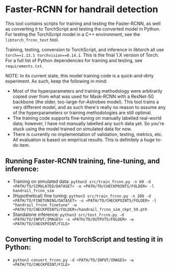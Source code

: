 # Faster-RCNN for handrail detection

This tool contains scripts for training and testing the Faster-RCNN, as well as converting it to TorchScript and testing the converted model in Python.
For testing the TorchScript model in a C++ environment, see the `libtorch_frcnn_test` tool.

Training, testing, conversion to TorchScript, and inference in libtorch all use `torch==1.13.1 torchvision==0.14.1`. 
This is the final 1.X version of Torch.
For a full list of Python dependencies for training and testing, see `requirements.txt`.

NOTE: In its current state, this model training code is a quick-and-dirty experiment. 
As such, keep the following in mind:
- Most of the hyperparameters and training methodology were arbitrarily copied over from what was used for Mask-RCNN with a ResNet-50 backbone (the older, too-large-for-Astrobee model). This tool trains a very different model, and as such there's really no reason to assume any of the hyperparameters or training methodologies are still optimal.
- The training code supports fine-tuning on manually labelled real-world data; however, I have not manually labelled any such data yet. So you're stuck using the model trained on simulated data for now.
- There is currently no implementation of validation, testing, metrics, etc. All evaluation is based on empirical results. This is definitely a huge to-do item.

## Running Faster-RCNN training, fine-tuning, and inference:

- Training on simulated data: `python3 src/train_frcnn.py -n 60 -d <PATH/TO/SIMULATED/DATASET> -o <PATH/TO/CHECKPOINTS/FOLDER> -l handrail_frcnn_sim`
- (Hypothetical) fine tuning: `python3 src/train_frcnn.py -n 200 -d <PATH/TO/FINETUNING/DATASET> -o <PATH/TO/CHECKPOINTS/FOLDER> -l "handrail_frcnn_finetune" -w <PATH/TO/CHECKPOINTS/FOLDER>/handrail_frcnn_sim_ckpt_59.pth`
- Standalone inference: `python3 src/test_frcnn.py -d <PATH/TO/INPUT/IMAGES> -o <PATH/TO/OUTPUTS/FOLDER> -w <PATH/TO/CHECKPOINT/FILE>`

## Converting model to TorchScript and testing it in Python:

- `python3 convert_frcnn.py -d <PATH/TO/INPUT/IMAGES> -w <PATH/TO/CHECKPOINT/FILE>`
